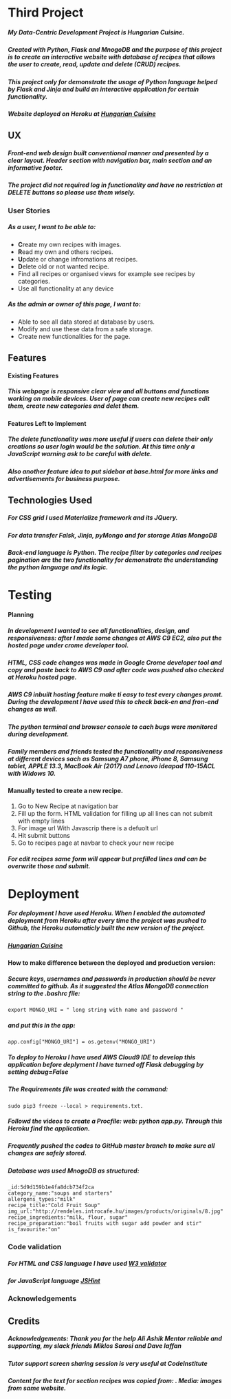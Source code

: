 # Third Project

##### My Data-Centric Development Project is Hungarian Cuisine.
##### Created with Python, Flask and MnogoDB and the purpose of this project is to create an interactive website with database of recipes that allows the user to create, read, update and delete (CRUD) recipes.

##### This project only for demonstrate the usage of Python language helped by Flask and Jinja and build an interactive application  for certain functionality.
##### Website deployed on Heroku at [Hungarian Cuisine](https://hungarian-cuisine.herokuapp.com/)

## UX

##### Front-end web design built conventional manner and presented by a clear layout. Header section with navigation bar, main section and an informative footer.
##### The project did not required log in functionality and have no restriction at DELETE buttons so please use them wisely.
### User Stories
##### As a user, I want to be able to: 
- **C**reate my own recipes with images.
- **R**ead my own and others recipes.
- **U**pdate or change infromations at recipes.
- **D**elete old or not wanted recipe.
- Find all recipes or organised views for example see recipes by categories.
- Use all functionality at any device

##### As the admin or owner of this page, I want to:
- Able to see all data stored at database by users.
- Modify and use these data from a safe storage.
- Create new functionalities for the page.

## Features
#### Existing Features
##### This webpage is responsive clear view and all buttons and functions working on mobile devices. User of page can create new recipes edit them, create new categories and delet them.
#### Features Left to Implement
##### The delete functionality was more useful if users can delete their only creations so user login would be the solution. At this time only a JavaScript warning ask to be careful with delete.
##### Also another feature idea to put sidebar at base.html for more links and advertisements for business purpose.
## Technologies Used
##### For CSS grid I used Materialize framework and its JQuery.
##### For data transfer Falsk, Jinja, pyMongo and for storage Atlas MongoDB
##### Back-end language is Python. The recipe filter by categories and recipes pagination are the two functionality for demonstrate the understanding the python language and its logic.
# Testing
#### Planning
##### In development I wanted to see all functionalities, design, and responsiveness: after I made some changes at AWS C9 EC2, also put the hosted page under crome developer tool.
##### HTML, CSS code changes was made in Google Crome developer tool and copy and paste back to AWS C9 and after code was pushed also checked at Heroku hosted page.
##### AWS C9 inbuilt hosting feature make ti easy to test every changes promt. During the development I have used this to check back-en and fron-end changes as well.
##### The python terminal and browser console to cach bugs were monitored during development.
##### Family members and friends tested the functionality and responsiveness at different devices sach as Samsung A7 phone, iPhone 8, Samsung tablet, APPLE 13.3, MacBook Air (2017) and Lenovo ideapad 110-15ACL with Widows 10.
#### Manually tested to create a new recipe.
1. Go to New Recipe at navigation bar
2. Fill up the form. HTML validation for filling up all lines can not submit with empty lines
3. For image url With Javascrip there is a defuolt url 
4. Hit submit buttons
5. Go to recipes page at navbar to check your new recipe

##### For edit recipes same form will appear but prefilled lines and can be overwrite those and submit.
# Deployment
##### For deployment I have used Heroku. When I enabled the automated deployment from Heroku after every time the project was pushed to Github, the Heroku automaticly built the new version of the project.
##### [Hungarian Cuisine](https://hungarian-cuisine.herokuapp.com/)
#### How to make difference between the deployed and production version:
##### Secure keys, usernames and passwords in production should be never committed to github. As it suggested the Atlas MongoDB connection string to the .bashrc file:
```
export MONGO_URI = " long string with name and password "
```
##### and put this in the app:
```
app.config["MONGO_URI"] = os.getenv("MONGO_URI")
```
##### To deploy to Heroku I have used AWS Cloud9 IDE to develop this application before deplyment I have turned off Flask debugging by setting debug=False
##### The Requirements file was created with the command:
```
sudo pip3 freeze --local > requirements.txt.
```
##### Followd the videos to create a Procfile: web: python app.py. Through this Heroku find the application.
##### Frequently pushed the codes to GitHub master branch to make sure all changes are safely stored.
##### Database was used MnogoDB as structured: 
```
_id:5d9d159b1e4fa8dcb734f2ca
category_name:"soups and starters"
allergens_types:"milk"
recipe_title:"Cold Fruit Soup"
img_url:"http://rendeles.introcafe.hu/images/products/originals/8.jpg"
recipe_ingredients:"milk, flour, sugar"
recipe_preparation:"boil fruits with sugar add powder and stir"
is_favourite:"on"
```
### Code validation
##### For HTML and CSS language I have used [W3 validator](https://jigsaw.w3.org/css-validator/)
##### for JavaScript language [JSHint](https://jshint.com/) 
### Acknowledgements
## Credits
##### Acknowledgements: Thank you for the help Ali Ashik Mentor reliable and supporting, my slack friends Miklos Sarosi and Dave laffan 
##### Tutor support screen sharing session is very useful at CodeInstitute
##### Content for the text for section recipes was copied from: . Media: images from same website.


